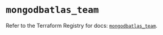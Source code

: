 # `mongodbatlas_team`

Refer to the Terraform Registry for docs: [`mongodbatlas_team`](https://registry.terraform.io/providers/mongodb/mongodbatlas/1.21.1/docs/resources/team).
